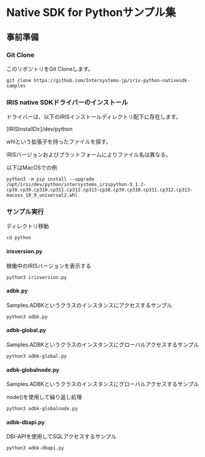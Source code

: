 # Native SDK for Pythonサンプル集
## 事前準備
### Git Clone

このリポジトリをGit Cloneします。

```git clone https://github.com/Intersystems-jp/iris-python-nativesdk-samples```

### IRIS native SDKドライバーのインストール

ドライバーは、以下のIRISインストールディレクトリ配下に存在します。

[IRISInstallDir]/dev/python

whlという拡張子を持ったファイルを探す。

IRISバージョンおよびプラットフォームによりファイル名は異なる。

以下はMacOSでの例

```python3 -m pip install --upgrade /opt/iris/dev/python/intersystems_irispython-5.1.2-cp38.cp39.cp310.cp311.cp312.cp313-cp38.cp39.cp310.cp311.cp312.cp313-macosx_10_9_universal2.whl```

### サンプル実行

ディレクトリ移動

```cd python```

#### irisversion.py

稼働中のIRISバージョンを表示する

```python3 irisversion.py```

#### adbk.py

Samples.ADBKというクラスのインスタンスにアクセスするサンプル

```python3 adbk.py```

#### adbk-global.py

Samples.ADBKというクラスのインスタンスにグローバルアクセスするサンプル

```python3 adbk-global.py```

#### adbk-globalnode.py

Samples.ADBKというクラスのインスタンスにグローバルアクセスするサンプル

node()を使用して繰り返し処理

```python3 adbk-globalnode.py```

#### adbk-dbapi.py

DBI-APIを使用してSQLアクセスするサンプル

```python3 adbk-dbapi.py```

#### ##
